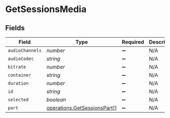 # GetSessionsMedia


## Fields

| Field                                                                      | Type                                                                       | Required                                                                   | Description                                                                | Example                                                                    |
| -------------------------------------------------------------------------- | -------------------------------------------------------------------------- | -------------------------------------------------------------------------- | -------------------------------------------------------------------------- | -------------------------------------------------------------------------- |
| `audioChannels`                                                            | *number*                                                                   | :heavy_minus_sign:                                                         | N/A                                                                        | 2                                                                          |
| `audioCodec`                                                               | *string*                                                                   | :heavy_minus_sign:                                                         | N/A                                                                        | flac                                                                       |
| `bitrate`                                                                  | *number*                                                                   | :heavy_minus_sign:                                                         | N/A                                                                        | 1014                                                                       |
| `container`                                                                | *string*                                                                   | :heavy_minus_sign:                                                         | N/A                                                                        | flac                                                                       |
| `duration`                                                                 | *number*                                                                   | :heavy_minus_sign:                                                         | N/A                                                                        | 186240                                                                     |
| `id`                                                                       | *string*                                                                   | :heavy_minus_sign:                                                         | N/A                                                                        | 130355                                                                     |
| `selected`                                                                 | *boolean*                                                                  | :heavy_minus_sign:                                                         | N/A                                                                        | true                                                                       |
| `part`                                                                     | [operations.GetSessionsPart](../../models/operations/getsessionspart.md)[] | :heavy_minus_sign:                                                         | N/A                                                                        |                                                                            |